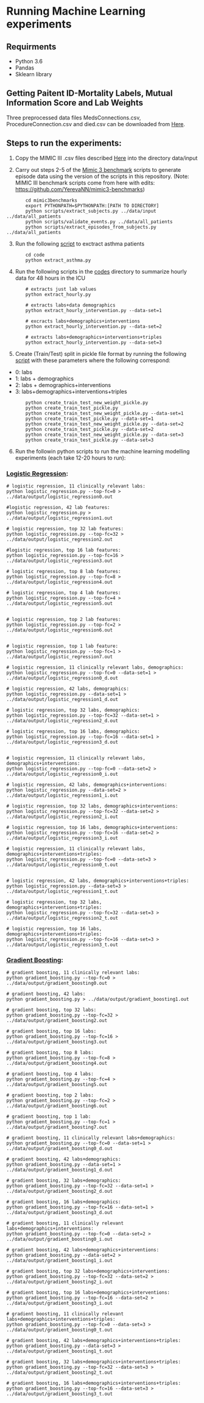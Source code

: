 # Running Machine Learning experiments

## Requirments
* Python 3.6  
* Pandas
* Sklearn library

## Getting Paitent ID-Mortality Labels, Mutual Information Score and Lab Weights
Three preprocessed data files MedsConnections.csv, ProcedureConnection.csv and died.csv can be downloaded from [Here](data/preprocessed).

## Steps to run the experiments:

1. Copy the MIMIC III .csv files described [Here](data/input/README) into the directory data/input

2. Carry out steps 2-5 of the [Mimic 3 benchmark](mimic3benchmarks) scripts to generate episode
   data using the version of the scripts in this repository. (Note: MIMIC III
   benchmark scripts come from here with edits:
   https://github.com/YerevaNN/mimic3-benchmarks)
```
       cd mimic3benchmarks
       export PYTHONPATH=$PYTHONPATH:[PATH TO DIRECTORY]
       python scripts/extract_subjects.py ../data/input ../data/all_patients
       python scripts/validate_events.py ../data/all_patients
       python scripts/extract_episodes_from_subjects.py ../data/all_patients
```

3. Run the following [script](code/extract_asthma.py) to exctract asthma patients
```
       cd code
       python extract_asthma.py
```

   
4. Run the following scripts in the [codes](code) directory to summarize hourly data for 48 hours in the ICU

```
       # extracts just lab values
       python extract_hourly.py
       
       # extracts labs+data demographics
       python extract_hourly_intervention.py --data-set=1
       
       # excracts labs+demographics+interventions
       python extract_hourly_intervention.py --data-set=2
       
       # extracts labs+demographics+interventions+triples
       python extract_hourly_intervention.py --data-set=3
```

5. Create (Train/Test) split in  pickle file format  by  running the following [script](code/create_train_test_new_weight_pickle.py)
with these parameters where the following correspond: 
  * 0: labs
  * 1: labs + demographics
  * 2: labs + demographics+interventions
  * 3: labs+demographics+interventions+triples
```
       python create_train_test_new_weight_pickle.py
       python create_train_test_pickle.py
       python create_train_test_new_weight_pickle.py --data-set=1
       python create_train_test_pickle.py --data-set=1
       python create_train_test_new_weight_pickle.py --data-set=2
       python create_train_test_pickle.py --data-set=2
       python create_train_test_new_weight_pickle.py --data-set=3
       python create_train_test_pickle.py --data-set=3
```
6. Run the followin python scripts to run the machine learning modelling experiments (each take 12-20 hours to run):

### [Logistic Regression](code/logistic_regression.py): 
```   
# logistic regression, 11 clinically relevant labs:
python logistic_regression.py --top-fc=0 > ../data/output/logistic_regression0.out

#logistic regression, 42 lab features:      
python logistic_regression.py > ../data/output/logistic_regression1.out

# logistic regression, top 32 lab features:
python logistic_regression.py --top-fc=32 > ../data/output/logistic_regression2.out

#logistic regression, top 16 lab features:
python logistic_regression.py --top-fc=16 > ../data/output/logistic_regression3.out

# logistic regression, top 8 lab features:
python logistic_regression.py --top-fc=8 > ../data/output/logistic_regression4.out
   
# logistic regression, top 4 lab features:
python logistic_regression.py --top-fc=4 > ../data/output/logistic_regression5.out
   
   
# logistic regression, top 2 lab features:
python logistic_regression.py --top-fc=2 > ../data/output/logistic_regression6.out
   
   
# logistic regression, top 1 lab feature:
python logistic_regression.py --top-fc=1 > ../data/output/logistic_regression7.out
   
# logistic regression, 11 clinically relevant labs, demographics:
python logistic_regression.py --top-fc=0 --data-set=1 > ../data/output/logistic_regression0_d.out

# logistic regression, 42 labs, demographics:
python logistic_regression.py --data-set=1 > ../data/output/logistic_regression1_d.out

# logistic regression, top 32 labs, demographics:
python logistic_regression.py --top-fc=32 --data-set=1 > ../data/output/logistic_regression2_d.out

# logistic regression, top 16 labs, demographics:
python logistic_regression.py --top-fc=16 --data-set=1 > ../data/output/logistic_regression3_d.out


# logistic regression, 11 clinically relevant labs, demographics+interventions:
python logistic_regression.py --top-fc=0 --data-set=2 > ../data/output/logistic_regression0_i.out
   
# logistic regression, 42 labs, demographics+interventions:
python logistic_regression.py --data-set=2 > ../data/output/logistic_regression1_i.out

# logistic regression, top 32 labs, demographics+interventions:
python logistic_regression.py --top-fc=32 --data-set=2 > ../data/output/logistic_regression2_i.out
   
# logistic regression, top 16 labs, demographics+interventions:
python logistic_regression.py --top-fc=16 --data-set=2 > ../data/output/logistic_regression3_i.out

# logistic regression, 11 clinically relevant labs, demographics+interventions+triples:
python logistic_regression.py --top-fc=0 --data-set=3 > ../data/output/logistic_regression0_t.out


# logistic regression, 42 labs, demographics+interventions+triples:
python logistic_regression.py --data-set=3 > ../data/output/logistic_regression1_t.out
   
# logistic regression, top 32 labs, demographics+interventions+triples:
python logistic_regression.py --top-fc=32 --data-set=3 > ../data/output/logistic_regression2_t.out

# logistic regression, top 16 labs, demographics+interventions+triples:
python logistic_regression.py --top-fc=16 --data-set=3 > ../data/output/logistic_regression3_t.out
```

### [Gradient Boosting](code/gradient_boosting.py): 

```
# gradient boosting, 11 clinically relevant labs:
python gradient_boosting.py --top-fc=0 > ../data/output/gradient_boosting0.out

# gradient boosting, 42 labs:
python gradient_boosting.py > ../data/output/gradient_boosting1.out
   
# gradient boosting, top 32 labs:
python gradient_boosting.py --top-fc=32 > ../data/output/gradient_boosting2.out
   
# gradient boosting, top 16 labs:
python gradient_boosting.py --top-fc=16 > ../data/output/gradient_boosting3.out

# gradient boosting, top 8 labs:
python gradient_boosting.py --top-fc=8 > ../data/output/gradient_boosting4.out
   
# gradient boosting, top 4 labs:
python gradient_boosting.py --top-fc=4 > ../data/output/gradient_boosting5.out

# gradient boosting, top 2 labs:
python gradient_boosting.py --top-fc=2 > ../data/output/gradient_boosting6.out

# gradient boosting, top 1 lab:
python gradient_boosting.py --top-fc=1 > ../data/output/gradient_boosting7.out
   
# gradient boosting, 11 clinically relevant labs+demographics:
python gradient_boosting.py --top-fc=0 --data-set=1 > ../data/output/gradient_boosting0_d.out
   
# gradient boosting, 42 labs+demographics:
python gradient_boosting.py --data-set=1 > ../data/output/gradient_boosting1_d.out
   
# gradient boosting, 32 labs+demographics:
python gradient_boosting.py --top-fc=32 --data-set=1 > ../data/output/gradient_boosting2_d.out
   
# gradient boosting, 16 labs+demographics:
python gradient_boosting.py --top-fc=16 --data-set=1 > ../data/output/gradient_boosting3_d.out
   
# gradient boosting, 11 clinically relevant labs+demographics+interventions:
python gradient_boosting.py --top-fc=0 --data-set=2 > ../data/output/gradient_boosting0_i.out
   
# gradient boosting, 42 labs+demographics+interventions:
python gradient_boosting.py --data-set=2 > ../data/output/gradient_boosting1_i.out

# gradient boosting, top 32 labs+demographics+interventions:
python gradient_boosting.py --top-fc=32 --data-set=2 > ../data/output/gradient_boosting2_i.out
   
# gradient boosting, top 16 labs+demographics+interventions:
python gradient_boosting.py --top-fc=16 --data-set=2 > ../data/output/gradient_boosting3_i.out

# gradient boosting, 11 clinically relevant labs+demographics+interventions+triples:
python gradient_boosting.py --top-fc=0 --data-set=3 > ../data/output/gradient_boosting0_t.out
 
# gradient boosting, 42 labs+demographics+interventions+triples:
python gradient_boosting.py --data-set=3 > ../data/output/gradient_boosting1_t.out

# gradient boosting, 32 labs+demographics+interventions+triples:
python gradient_boosting.py --top-fc=32 --data-set=3 > ../data/output/gradient_boosting2_t.out

# gradient boosting, 16 labs+demographics+interventions+triples:
python gradient_boosting.py --top-fc=16 --data-set=3 > ../data/output/gradient_boosting3_t.out
```
